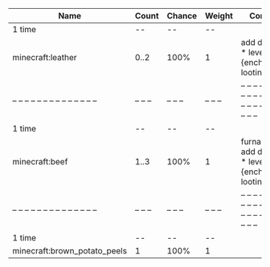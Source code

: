 | Name                         | Count | Chance | Weight | Comment                                                      |
| ---------------------------- | ----- | ------ | ------ | ------------------------------------------------------------ |
| 1 time                       |    -- |     -- |     -- |                                                              |
| minecraft:leather            |  0..2 |   100% |      1 | add drop: 0..1 * level {enchantment: looting}                |
| – – – – – – – – – – – – – –  | – – – | – – –  | – – –  | – – – – – – – – – – – – – – – – – – – – – – – – – – – – – –  |
| 1 time                       |    -- |     -- |     -- |                                                              |
| minecraft:beef               |  1..3 |   100% |      1 | furnace smelt, add drop: 0..1 * level {enchantment: looting} |
| – – – – – – – – – – – – – –  | – – – | – – –  | – – –  | – – – – – – – – – – – – – – – – – – – – – – – – – – – – – –  |
| 1 time                       |    -- |     -- |     -- |                                                              |
| minecraft:brown_potato_peels |     1 |   100% |      1 |                                                              |